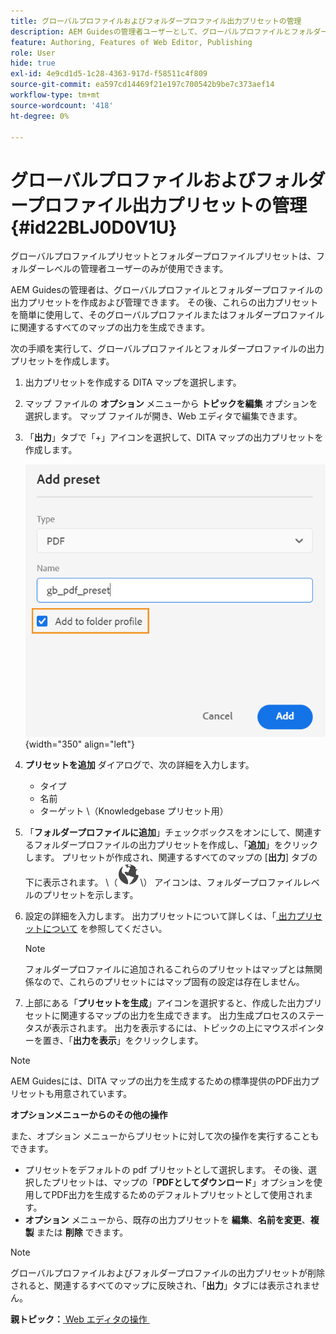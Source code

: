 ```yaml
---
title: グローバルプロファイルおよびフォルダープロファイル出力プリセットの管理
description: AEM Guidesの管理者ユーザーとして、グローバルプロファイルとフォルダープロファイルの出力プリセットを作成、編集、名前変更、複製、削除する方法について説明します。
feature: Authoring, Features of Web Editor, Publishing
role: User
hide: true
exl-id: 4e9cd1d5-1c28-4363-917d-f58511c4f809
source-git-commit: ea597cd14469f21e197c700542b9be7c373aef14
workflow-type: tm+mt
source-wordcount: '418'
ht-degree: 0%

---
```


# グローバルプロファイルおよびフォルダープロファイル出力プリセットの管理 {#id22BLJ0D0V1U}

グローバルプロファイルプリセットとフォルダープロファイルプリセットは、フォルダーレベルの管理者ユーザーのみが使用できます。

AEM Guidesの管理者は、グローバルプロファイルとフォルダープロファイルの出力プリセットを作成および管理できます。 その後、これらの出力プリセットを簡単に使用して、そのグローバルプロファイルまたはフォルダープロファイルに関連するすべてのマップの出力を生成できます。

次の手順を実行して、グローバルプロファイルとフォルダープロファイルの出力プリセットを作成します。

1. 出力プリセットを作成する DITA マップを選択します。
1. マップ ファイルの **オプション** メニューから **トピックを編集** オプションを選択します。 マップ ファイルが開き、Web エディタで編集できます。
1. 「**出力**」タブで「+」アイコンを選択して、DITA マップの出力プリセットを作成します。

   ![](images/add-global-output-preset.png){width="350" align="left"}

1. **プリセットを追加** ダイアログで、次の詳細を入力します。
   - タイプ
   - 名前
   - ターゲット \（Knowledgebase プリセット用）
1. 「**フォルダープロファイルに追加**」チェックボックスをオンにして、関連するフォルダープロファイルの出力プリセットを作成し、「**追加**」をクリックします。 プリセットが作成され、関連するすべてのマップの [**出力**] タブの下に表示されます。 \（![](images/global-preset-icon.svg)\） アイコンは、フォルダープロファイルレベルのプリセットを示します。
1. 設定の詳細を入力します。 出力プリセットについて詳しくは、「[&#x200B; 出力プリセットについて &#x200B;](./generate-output-understand-presets.md) を参照してください。

   >[!NOTE]
   >
   > フォルダープロファイルに追加されるこれらのプリセットはマップとは無関係なので、これらのプリセットにはマップ固有の設定は存在しません。

1. 上部にある「**プリセットを生成**」アイコンを選択すると、作成した出力プリセットに関連するマップの出力を生成できます。 出力生成プロセスのステータスが表示されます。 出力を表示するには、トピックの上にマウスポインターを置き、「**出力を表示**」をクリックします。

>[!NOTE]
>
> AEM Guidesには、DITA マップの出力を生成するための標準提供のPDF出力プリセットも用意されています。

**オプションメニューからのその他の操作**

また、オプション メニューからプリセットに対して次の操作を実行することもできます。

- プリセットをデフォルトの pdf プリセットとして選択します。 その後、選択したプリセットは、マップの「**PDFとしてダウンロード**」オプションを使用してPDF出力を生成するためのデフォルトプリセットとして使用されます。
- **オプション** メニューから、既存の出力プリセットを **編集**、**名前を変更**、**複製** または **削除** できます。

>[!NOTE]
>
> グローバルプロファイルおよびフォルダープロファイルの出力プリセットが削除されると、関連するすべてのマップに反映され、「**出力**」タブには表示されません。

**親トピック：**&#x200B;[&#x200B; Web エディタの操作 &#x200B;](web-editor.md)
